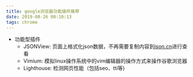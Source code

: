 ```yaml
---
title: google浏览器功能插件推荐
date: 2019-08-26 00:10:13
tags: chrome
---
```


- 功能型插件
	- JSONView: 页面上格式化json数据，不再需要复制内容到[json.cn](https://www.json.cn/)进行查看
	- Vimium: 模拟linux操作系统中的vim编辑器的操作方式来操作谷歌浏览器
	- Lighthouse: 检测网页性能（包括seo、tti等)
